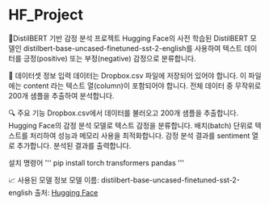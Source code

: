 # HF_Project

🧠DistilBERT 기반 감정 분석 프로젝트
Hugging Face의 사전 학습된 DistilBERT 모델인
distilbert-base-uncased-finetuned-sst-2-english를 사용하여
텍스트 데이터를 긍정(positive) 또는 부정(negative) 감정으로 분류합니다.

📂 데이터셋 정보
입력 데이터는 Dropbox.csv 파일에 저장되어 있어야 합니다.
이 파일에는 content 라는 텍스트 열(column)이 포함되어야 합니다.
전체 데이터 중 무작위로 200개 샘플을 추출하여 분석합니다.

🔍 주요 기능
Dropbox.csv에서 데이터를 불러오고 200개 샘플을 추출합니다.
Hugging Face의 감정 분석 모델로 텍스트 감정을 분류합니다.
배치(batch) 단위로 텍스트를 처리하여 성능과 메모리 사용을 최적화합니다.
감정 분석 결과를 sentiment 열로 추가합니다.
분석된 결과를 출력합니다.

설치 명령어
'''
pip install torch transformers pandas
'''

📈 사용된 모델 정보
모델 이름: distilbert-base-uncased-finetuned-sst-2-english
출처: [Hugging Face](https://huggingface.co/distilbert/distilbert-base-uncased-finetuned-sst-2-english)
